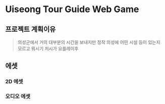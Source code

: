 # Uiseong Tour Guide Web Game
## 프로젝트 계획이유
> 의성군에서 거의 대부분의 시간을 보내지만 정작 의성에 어떤 시설 등이 있는지 모르고 뭐시기 저시가 요를레이후

## 에셋
### 2D 에셋
### 오디오 에셋